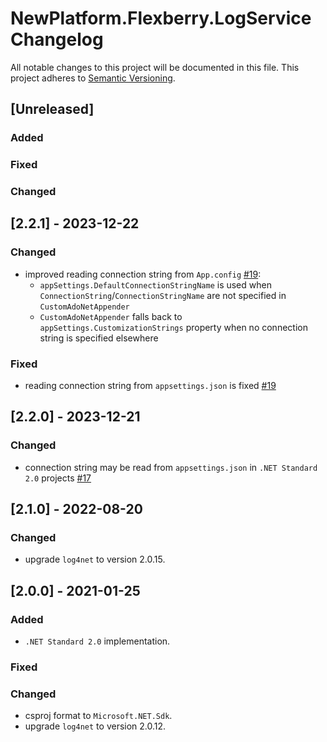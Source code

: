 # NewPlatform.Flexberry.LogService Changelog

All notable changes to this project will be documented in this file.
This project adheres to [Semantic Versioning](http://semver.org/).

## [Unreleased]

### Added

### Fixed

### Changed

## [2.2.1] - 2023-12-22

### Changed
* improved reading connection string from `App.config` [#19](https://github.com/Flexberry/NewPlatform.Flexberry.LogService/pull/19):
  - `appSettings.DefaultConnectionStringName` is used when `ConnectionString`/`ConnectionStringName` are not specified in `CustomAdoNetAppender`
  - `CustomAdoNetAppender` falls back to `appSettings.CustomizationStrings` property when no connection string is specified elsewhere

### Fixed
* reading connection string from `appsettings.json` is fixed [#19](https://github.com/Flexberry/NewPlatform.Flexberry.LogService/pull/19)

## [2.2.0] - 2023-12-21

### Changed
* connection string may be read from `appsettings.json` in `.NET Standard 2.0` projects [#17](https://github.com/Flexberry/NewPlatform.Flexberry.LogService/pull/17)

## [2.1.0] - 2022-08-20

### Changed
* upgrade `log4net` to version 2.0.15.

## [2.0.0] - 2021-01-25

### Added
- `.NET Standard 2.0` implementation.

### Fixed

### Changed
* csproj format to `Microsoft.NET.Sdk`.
* upgrade `log4net` to version 2.0.12.
